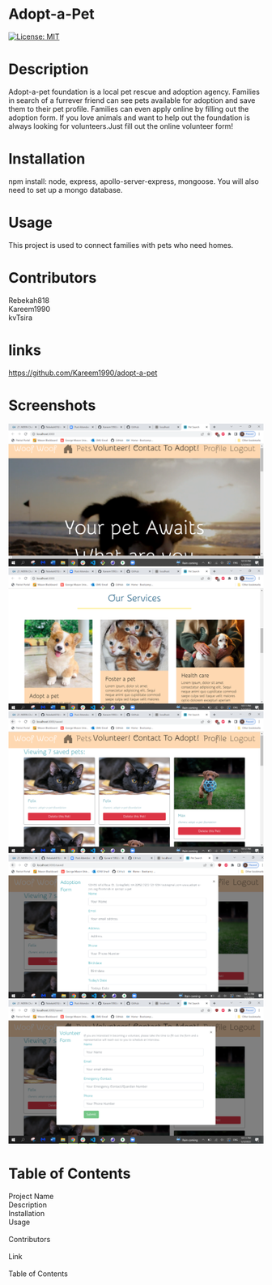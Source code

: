 # Adopt-a-Pet
[![License: MIT](https://img.shields.io/badge/License-MIT-yellow.svg)](https://opensource.org/licenses/MIT)
# Description
Adopt-a-pet foundation is a local pet rescue and adoption agency. Families in search of a furrever friend can see pets available for adoption and save them to their pet profile. Families can even apply online by filling out the adoption form. If you love animals and want to help out the foundation is always looking for volunteers.Just fill out the online volunteer form! 
# Installation
npm install: node, express, apollo-server-express, mongoose. You will also need to set up a mongo database.
# Usage
This project is used to connect families with pets who need homes.
# Contributors 
Rebekah818
<br> 
Kareem1990
<br> 
kvTsira
<br>

# links
https://github.com/Kareem1990/adopt-a-pet

# Screenshots
![Screenshot](./client/public/screenshot1.PNG)
![Screenshot](./client/public/screenshot2.PNG)
![Screenshot](./client/public/screenshot3.PNG)
![Screenshot](./client/public/adoptformscreenshot.PNG)
![Screenshot](./client/public/volunteerformscreenshot.PNG)
# Table of Contents
Project Name
<br> 
Description
<br> 
 Installation
<br> 
Usage
<br>  
Contributors
<br>  
Link
<br>  
Table of Contents
